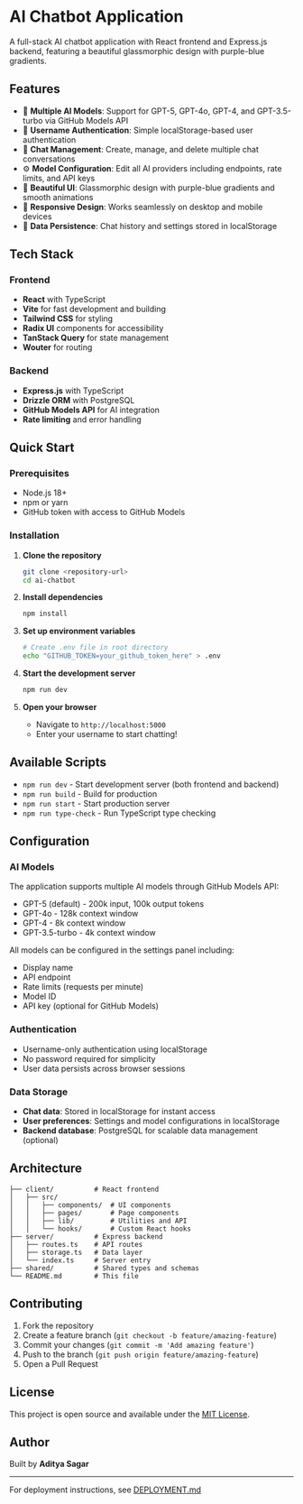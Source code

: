 # AI Chatbot Application

A full-stack AI chatbot application with React frontend and Express.js backend, featuring a beautiful glassmorphic design with purple-blue gradients.

## Features

- 🤖 **Multiple AI Models**: Support for GPT-5, GPT-4o, GPT-4, and GPT-3.5-turbo via GitHub Models API
- 👤 **Username Authentication**: Simple localStorage-based user authentication
- 💬 **Chat Management**: Create, manage, and delete multiple chat conversations
- ⚙️ **Model Configuration**: Edit all AI providers including endpoints, rate limits, and API keys
- 🎨 **Beautiful UI**: Glassmorphic design with purple-blue gradients and smooth animations
- 📱 **Responsive Design**: Works seamlessly on desktop and mobile devices
- 💾 **Data Persistence**: Chat history and settings stored in localStorage

## Tech Stack

### Frontend
- **React** with TypeScript
- **Vite** for fast development and building
- **Tailwind CSS** for styling
- **Radix UI** components for accessibility
- **TanStack Query** for state management
- **Wouter** for routing

### Backend
- **Express.js** with TypeScript
- **Drizzle ORM** with PostgreSQL
- **GitHub Models API** for AI integration
- **Rate limiting** and error handling

## Quick Start

### Prerequisites
- Node.js 18+ 
- npm or yarn
- GitHub token with access to GitHub Models

### Installation

1. **Clone the repository**
   ```bash
   git clone <repository-url>
   cd ai-chatbot
   ```

2. **Install dependencies**
   ```bash
   npm install
   ```

3. **Set up environment variables**
   ```bash
   # Create .env file in root directory
   echo "GITHUB_TOKEN=your_github_token_here" > .env
   ```

4. **Start the development server**
   ```bash
   npm run dev
   ```

5. **Open your browser**
   - Navigate to `http://localhost:5000`
   - Enter your username to start chatting!

## Available Scripts

- `npm run dev` - Start development server (both frontend and backend)
- `npm run build` - Build for production
- `npm run start` - Start production server
- `npm run type-check` - Run TypeScript type checking

## Configuration

### AI Models
The application supports multiple AI models through GitHub Models API:
- GPT-5 (default) - 200k input, 100k output tokens
- GPT-4o - 128k context window
- GPT-4 - 8k context window  
- GPT-3.5-turbo - 4k context window

All models can be configured in the settings panel including:
- Display name
- API endpoint
- Rate limits (requests per minute)
- Model ID
- API key (optional for GitHub Models)

### Authentication
- Username-only authentication using localStorage
- No password required for simplicity
- User data persists across browser sessions

### Data Storage
- **Chat data**: Stored in localStorage for instant access
- **User preferences**: Settings and model configurations in localStorage
- **Backend database**: PostgreSQL for scalable data management (optional)

## Architecture

```
├── client/          # React frontend
│   ├── src/
│   │   ├── components/  # UI components
│   │   ├── pages/       # Page components
│   │   ├── lib/         # Utilities and API
│   │   └── hooks/       # Custom React hooks
├── server/          # Express backend
│   ├── routes.ts    # API routes
│   ├── storage.ts   # Data layer
│   └── index.ts     # Server entry
├── shared/          # Shared types and schemas
└── README.md        # This file
```

## Contributing

1. Fork the repository
2. Create a feature branch (`git checkout -b feature/amazing-feature`)
3. Commit your changes (`git commit -m 'Add amazing feature'`)
4. Push to the branch (`git push origin feature/amazing-feature`)
5. Open a Pull Request

## License

This project is open source and available under the [MIT License](LICENSE).

## Author

Built by **Aditya Sagar**

---

For deployment instructions, see [DEPLOYMENT.md](DEPLOYMENT.md)